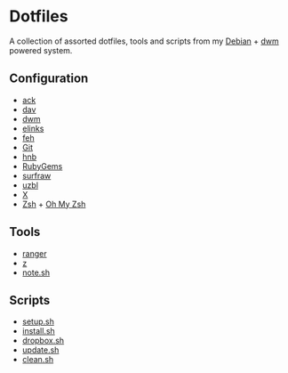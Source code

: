 # Dotfiles

A collection of assorted dotfiles, tools and scripts from my [Debian](http://www.debian.org/) + [dwm](http://dwm.suckless.org/) powered system.

## Configuration

- [ack](http://beyondgrep.com/)
- [dav](http://dav-text.sourceforge.net/)
- [dwm](http://dwm.suckless.org/)
- [elinks](http://elinks.or.cz/)
- [feh](http://feh.finalrewind.org/)
- [Git](http://git-scm.com/)
- [hnb](http://hnb.sourceforge.net/)
- [RubyGems](http://www.rubygems.org/)
- [surfraw](http://surfraw.alioth.debian.org/)
- [uzbl](http://www.uzbl.org/)
- [X](http://www.x.org/)
- [Zsh](http://zsh.sourceforge.net/) + [Oh My Zsh](https://github.com/robbyrussell/oh-my-zsh)

## Tools

- [ranger](http://ranger.nongnu.org/)
- [z](https://github.com/rupa/z)
- [note.sh](https://github.com/gummesson/dotfiles/blob/master/tools/note.sh)

## Scripts

- [setup.sh](https://github.com/gummesson/dotfiles/blob/master/scripts/setup.sh)
- [install.sh](https://github.com/gummesson/dotfiles/blob/master/install.sh)
- [dropbox.sh](https://github.com/gummesson/dotfiles/blob/master/scripts/dropbox.sh)
- [update.sh](https://github.com/gummesson/dotfiles/blob/master/update.sh)
- [clean.sh](https://github.com/gummesson/dotfiles/blob/master/clean.sh)

